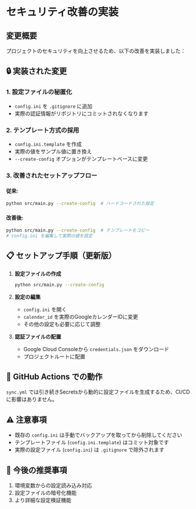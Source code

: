 # セキュリティ改善の実装

## 変更概要

プロジェクトのセキュリティを向上させるため、以下の改善を実装しました：

## 🔒 実装された変更

### 1. 設定ファイルの秘匿化
- `config.ini` を `.gitignore` に追加
- 実際の認証情報がリポジトリにコミットされなくなります

### 2. テンプレート方式の採用
- `config.ini.template` を作成
- 実際の値をサンプル値に置き換え
- `--create-config` オプションがテンプレートベースに変更

### 3. 改善されたセットアップフロー

#### 従来:
```bash
python src/main.py --create-config  # ハードコードされた設定
```

#### 改善後:
```bash
python src/main.py --create-config  # テンプレートをコピー
# config.ini を編集して実際の値を設定
```

## 📋 セットアップ手順（更新版）

1. **設定ファイルの作成**
   ```bash
   python src/main.py --create-config
   ```

2. **設定の編集**
   - `config.ini` を開く
   - `calendar_id` を実際のGoogleカレンダーIDに変更
   - その他の設定も必要に応じて調整

3. **認証ファイルの配置**
   - Google Cloud Consoleから `credentials.json` をダウンロード
   - プロジェクトルートに配置

## 🚀 GitHub Actions での動作

`sync.yml` では引き続きSecretsから動的に設定ファイルを生成するため、CI/CDに影響はありません。

## ⚠️ 注意事項

- 既存の `config.ini` は手動でバックアップを取ってから削除してください
- テンプレートファイル (`config.ini.template`) はコミット対象です
- 実際の設定ファイル (`config.ini`) は `.gitignore` で除外されます

## 🔧 今後の推奨事項

1. 環境変数からの設定読み込み対応
2. 設定ファイルの暗号化機能
3. より詳細な設定検証機能 